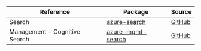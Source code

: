 | Reference | Package | Source |
|---|---|---|
|Search|[azure-search](https://repo1.maven.org/maven2/com/azure/azure-search)|[GitHub](https://github.com/Azure/azure-sdk-for-java)|
|Management - Cognitive Search|[azure-mgmt-search](https://repo1.maven.org/maven2/com/microsoft/azure/azure-mgmt-search)|[GitHub](https://github.com/Azure/azure-sdk-for-java)|
